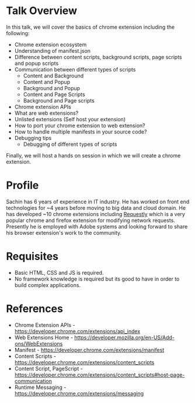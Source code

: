 # Talk Overview

In this talk, we will cover the basics of chrome extension including the following:
- Chrome extension ecosystem
- Understanding of manifest.json
- Difference between content scripts, background scripts, page scripts and popup scripts
- Communication between different types of scripts
    - Content and Background
    - Content and Popup
    - Background and Popup
    - Content and Page Scripts
    - Background and Page scripts
- Chrome extension APIs
- What are web extensions?
- Unlisted extensions (Self host your extension)
- How to port your chrome extension to web extension?
- How to handle multiple manifests in your source code?
- Debugging tips
    - Debugging of different types of scripts

Finally, we will host a hands on session in which we will create a chrome extension.

# Profile

Sachin has 6 years of experience in IT industry. He has worked on front end technologies for ~4 years before moving to big data and cloud domain.
He has developed ~10 chrome extensions including [Requestly](https://bit.ly/requestly-chrome-store) which is a very popular chrome and firefox extension for modifying network requests.
Presently he is employed with Adobe systems and looking forward to share his browser extension's work to the community.

# Requisites
- Basic HTML, CSS and JS is required.
- No framework knowledge is required but its good to have in order to build complex applications.

# References
- Chrome Extension APIs - https://developer.chrome.com/extensions/api_index
- Web Extensions Home - https://developer.mozilla.org/en-US/Add-ons/WebExtensions
- Manifest - https://developer.chrome.com/extensions/manifest
- Content Scripts - https://developer.chrome.com/extensions/content_scripts
- Content Script, PageScript - https://developer.chrome.com/extensions/content_scripts#host-page-communication
- Runtime Messaging - https://developer.chrome.com/extensions/messaging
